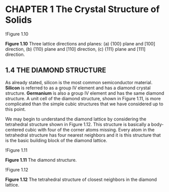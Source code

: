 # CHAPTER 1 The Crystal Structure of Solids

!Figure 1.10

**Figure 1.10** Three lattice directions and planes: (a) {100} plane and [100] direction, (b) {110} plane and [110] direction, (c) {111} plane and [111] direction.

## 1.4 THE DIAMOND STRUCTURE

As already stated, silicon is the most common semiconductor material. **Silicon** is referred to as a group IV element and has a diamond crystal structure. **Germanium** is also a group IV element and has the same diamond structure. A unit cell of the diamond structure, shown in Figure 1.11, is more complicated than the simple cubic structures that we have considered up to this point.

We may begin to understand the diamond lattice by considering the tetrahedral structure shown in Figure 1.12. This structure is basically a body-centered cubic with four of the corner atoms missing. Every atom in the tetrahedral structure has four nearest neighbors and it is this structure that is the basic building block of the diamond lattice.

!Figure 1.11

**Figure 1.11** The diamond structure.

!Figure 1.12

**Figure 1.12** The tetrahedral structure of closest neighbors in the diamond lattice.